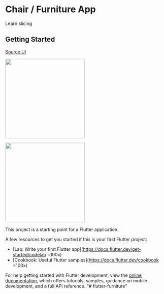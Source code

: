 # Chair / Furniture App

Learn slicing

## Getting Started

[Source UI](https://uikit.to/chair-application-ui-kit/)

[<img src="https://user-images.githubusercontent.com/31025016/198833410-a8737e7c-a106-473b-8f74-89a8718437e0.png" width="250"/>](https://user-images.githubusercontent.com/31025016/198833410-a8737e7c-a106-473b-8f74-89a8718437e0.png)


[<img src="https://user-images.githubusercontent.com/31025016/198833439-21d3b4c8-225e-4a41-84d2-d2bc2db1728d.png" width="250"/>](https://user-images.githubusercontent.com/31025016/198833439-21d3b4c8-225e-4a41-84d2-d2bc2db1728d.png)


This project is a starting point for a Flutter application.

A few resources to get you started if this is your first Flutter project:

- [Lab: Write your first Flutter app](https://docs.flutter.dev/get-started/codelab =100x)
- [Cookbook: Useful Flutter samples](https://docs.flutter.dev/cookbook =100x)

For help getting started with Flutter development, view the
[online documentation](https://docs.flutter.dev/), which offers tutorials,
samples, guidance on mobile development, and a full API reference.
"# flutter-furniture" 
